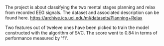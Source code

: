 The project is about classifying the two mental stages planning and relax from recorded EEG signals. The dataset and associated description can be found here. https://archive.ics.uci.edu/ml/datasets/Planning+Relax

Two features out of tweleve ones have been picked to train the model constructed with the algorithm of SVC. The score went to 0.84 in terms of performance measured by 'f1'.
